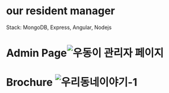 # our resident manager </br>
Stack: MongoDB, Express, Angular, Nodejs

# Admin Page![우동이 관리자 페이지](https://user-images.githubusercontent.com/64773391/110888140-ecd44280-832e-11eb-9bb3-292f7cdab3eb.png)
# Brochure ![우리동네이야기-1](https://user-images.githubusercontent.com/64773391/110888741-22c5f680-8330-11eb-97b1-a058067c9a2f.jpg)
